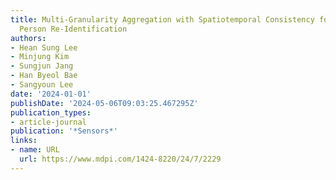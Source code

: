 ```yaml
---
title: Multi-Granularity Aggregation with Spatiotemporal Consistency for Video-Based
  Person Re-Identification
authors:
- Hean Sung Lee
- Minjung Kim
- Sungjun Jang
- Han Byeol Bae
- Sangyoun Lee
date: '2024-01-01'
publishDate: '2024-05-06T09:03:25.467295Z'
publication_types:
- article-journal
publication: '*Sensors*'
links:
- name: URL
  url: https://www.mdpi.com/1424-8220/24/7/2229
---
```

